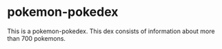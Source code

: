 # pokemon-pokedex
This is a pokemon-pokedex. This dex consists of information about more than 700 pokemons.
